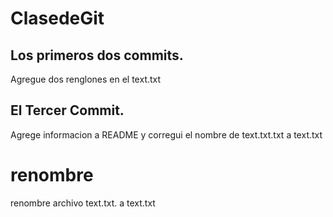 # ClasedeGit
## Los primeros dos commits.
Agregue dos renglones en el text.txt

## El Tercer Commit.
Agrege informacion a README y corregui el nombre de text.txt.txt a text.txt

# renombre
renombre archivo text.txt. a text.txt

